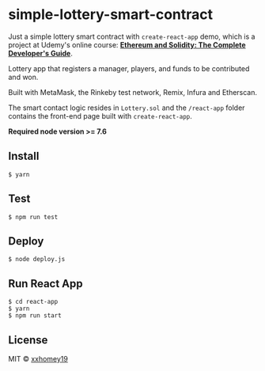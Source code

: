 # simple-lottery-smart-contract

Just a simple lottery smart contract with `create-react-app` demo, which is a project at Udemy's online course: **[Ethereum and Solidity: The Complete Developer's Guide](https://www.udemy.com/ethereum-and-solidity-the-complete-developers-guide/)**.

Lottery app that registers a manager, players, and funds to be contributed and won.

Built with MetaMask, the Rinkeby test network, Remix, Infura and Etherscan.

The smart contact logic resides in `Lottery.sol` and the `/react-app` folder contains the front-end page built with `create-react-app`.

**Required node version >= 7.6**

## Install

```
$ yarn
```

## Test

```
$ npm run test
```

## Deploy

```
$ node deploy.js
```

## Run React App

```
$ cd react-app
$ yarn
$ npm run start
```

## License

MIT © [xxhomey19](https://github.com/xxhomey19)

